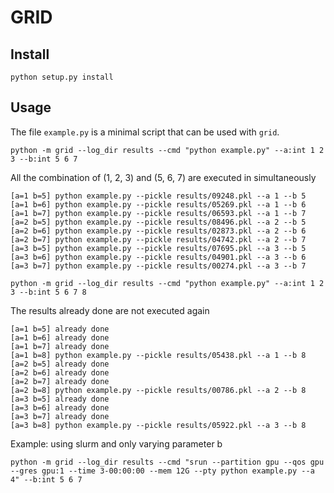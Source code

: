 # GRID

## Install
```
python setup.py install
```

## Usage
The file `example.py` is a minimal script that can be used with `grid`.

```
python -m grid --log_dir results --cmd "python example.py" --a:int 1 2 3 --b:int 5 6 7
```
All the combination of (1, 2, 3) and (5, 6, 7) are executed in simultaneously
```
[a=1 b=5] python example.py --pickle results/09248.pkl --a 1 --b 5
[a=1 b=6] python example.py --pickle results/05269.pkl --a 1 --b 6
[a=1 b=7] python example.py --pickle results/06593.pkl --a 1 --b 7
[a=2 b=5] python example.py --pickle results/08496.pkl --a 2 --b 5
[a=2 b=6] python example.py --pickle results/02873.pkl --a 2 --b 6
[a=2 b=7] python example.py --pickle results/04742.pkl --a 2 --b 7
[a=3 b=5] python example.py --pickle results/07695.pkl --a 3 --b 5
[a=3 b=6] python example.py --pickle results/04901.pkl --a 3 --b 6
[a=3 b=7] python example.py --pickle results/00274.pkl --a 3 --b 7
```

```
python -m grid --log_dir results --cmd "python example.py" --a:int 1 2 3 --b:int 5 6 7 8
```
The results already done are not executed again
```
[a=1 b=5] already done
[a=1 b=6] already done
[a=1 b=7] already done
[a=1 b=8] python example.py --pickle results/05438.pkl --a 1 --b 8
[a=2 b=5] already done
[a=2 b=6] already done
[a=2 b=7] already done
[a=2 b=8] python example.py --pickle results/00786.pkl --a 2 --b 8
[a=3 b=5] already done
[a=3 b=6] already done
[a=3 b=7] already done
[a=3 b=8] python example.py --pickle results/05922.pkl --a 3 --b 8
```

Example: using slurm and only varying parameter b
```
python -m grid --log_dir results --cmd "srun --partition gpu --qos gpu --gres gpu:1 --time 3-00:00:00 --mem 12G --pty python example.py --a 4" --b:int 5 6 7
```
